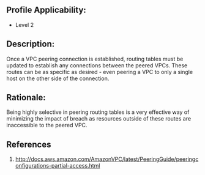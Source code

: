 ## Profile Applicability:

- Level 2

## Description:

Once a VPC peering connection is established, routing tables must be updated to establish any connections between the peered VPCs. These routes can be as specific as desired - even peering a VPC to only a single host on the other side of the connection.

## Rationale:

Being highly selective in peering routing tables is a very effective way of minimizing the impact of breach as resources outside of these routes are inaccessible to the peered VPC.

## References

1. http://docs.aws.amazon.com/AmazonVPC/latest/PeeringGuide/peeringconfigurations-partial-access.html
